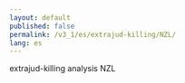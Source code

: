 ```yaml
---
layout: default
published: false
permalink: /v3_1/es/extrajud-killing/NZL/
lang: es
---
```


extrajud-killing analysis NZL
